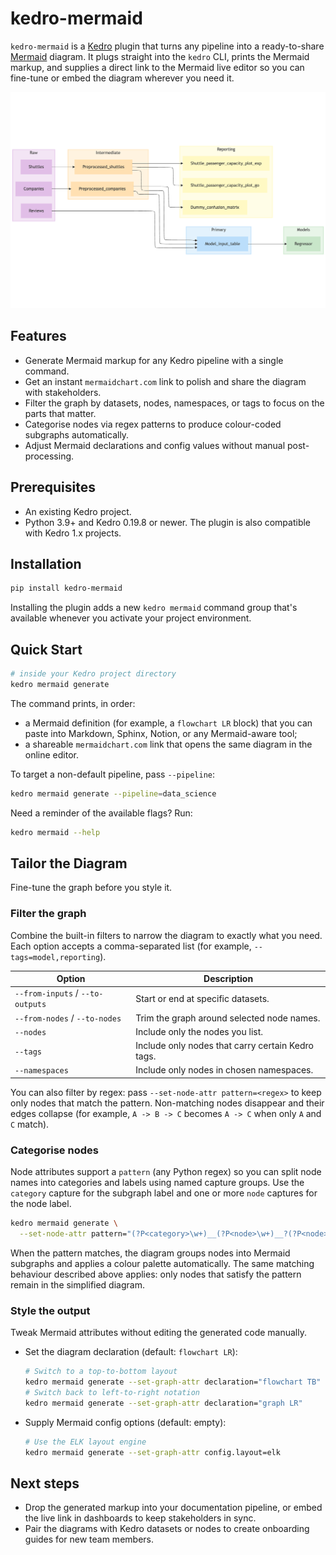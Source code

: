 # kedro-mermaid

`kedro-mermaid` is a [Kedro](https://kedro.org) plugin that turns any pipeline into a ready-to-share [Mermaid](https://mermaid.js.org/) diagram. It plugs straight into the `kedro` CLI, prints the Mermaid markup, and supplies a direct link to the Mermaid live editor so you can fine-tune or embed the diagram wherever you need it.

![Example diagram](./docs/assets/mermaid-example.png)

## Features
- Generate Mermaid markup for any Kedro pipeline with a single command.
- Get an instant `mermaidchart.com` link to polish and share the diagram with stakeholders.
- Filter the graph by datasets, nodes, namespaces, or tags to focus on the parts that matter.
- Categorise nodes via regex patterns to produce colour-coded subgraphs automatically.
- Adjust Mermaid declarations and config values without manual post-processing.

## Prerequisites
- An existing Kedro project.
- Python 3.9+ and Kedro 0.19.8 or newer. The plugin is also compatible with Kedro 1.x projects.

## Installation
```bash
pip install kedro-mermaid
```
Installing the plugin adds a new `kedro mermaid` command group that's available whenever you activate your project environment.

## Quick Start
```bash
# inside your Kedro project directory
kedro mermaid generate
```
The command prints, in order:
- a Mermaid definition (for example, a `flowchart LR` block) that you can paste into Markdown, Sphinx, Notion, or any Mermaid-aware tool;
- a shareable `mermaidchart.com` link that opens the same diagram in the online editor.

To target a non-default pipeline, pass `--pipeline`:
```bash
kedro mermaid generate --pipeline=data_science
```

Need a reminder of the available flags? Run:
```bash
kedro mermaid --help
```

## Tailor the Diagram
Fine-tune the graph before you style it.

### Filter the graph
Combine the built-in filters to narrow the diagram to exactly what you need. Each option accepts a comma-separated list (for example, `--tags=model,reporting`).

| Option | Description |
| --- | --- |
| `--from-inputs` / `--to-outputs` | Start or end at specific datasets. |
| `--from-nodes` / `--to-nodes` | Trim the graph around selected node names. |
| `--nodes` | Include only the nodes you list. |
| `--tags` | Include only nodes that carry certain Kedro tags. |
| `--namespaces` | Include only nodes in chosen namespaces. |

You can also filter by regex: pass `--set-node-attr pattern=<regex>` to keep only nodes that match the pattern. Non-matching nodes disappear and their edges collapse (for example, `A -> B -> C` becomes `A -> C` when only `A` and `C` match).

### Categorise nodes
Node attributes support a `pattern` (any Python regex) so you can split node names into categories and labels using named capture groups. Use the `category` capture for the subgraph label and one or more `node` captures for the node label.
```bash
kedro mermaid generate \
  --set-node-attr pattern="(?P<category>\w+)__(?P<node>\w+)__?(?P<node>\w+)?"
```
When the pattern matches, the diagram groups nodes into Mermaid subgraphs and applies a colour palette automatically. The same matching behaviour described above applies: only nodes that satisfy the pattern remain in the simplified diagram.

### Style the output
Tweak Mermaid attributes without editing the generated code manually.

- Set the diagram declaration (default: `flowchart LR`):
    ```bash
    # Switch to a top-to-bottom layout
    kedro mermaid generate --set-graph-attr declaration="flowchart TB"
    # Switch back to left-to-right notation
    kedro mermaid generate --set-graph-attr declaration="graph LR"
    ```
- Supply Mermaid config options (default: empty):
    ```bash
    # Use the ELK layout engine
    kedro mermaid generate --set-graph-attr config.layout=elk
    ```

## Next steps
- Drop the generated markup into your documentation pipeline, or embed the live link in dashboards to keep stakeholders in sync.
- Pair the diagrams with Kedro datasets or nodes to create onboarding guides for new team members.
